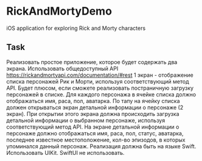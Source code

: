# RickAndMortyDemo
iOS application for exploring Rick and Morty characters

## Task
Реализовать простое приложение, которое будет содержать два экрана.
Использовать общедоступный API https://rickandmortyapi.com/documentation/#rest
1 экран - отображение списка персонажей Рик и Морти, используя соответствующий метод API. Будет плюсом, если сможете реализовать постраничную загрузку персонажей в списке.
Для каждого персонажа в ячейке списка должно отображаться имя, раса, пол, аватарка.
По тапу на ячейку списка должен открываться экран детальной информации о персонаже (2 экран). При открытии этого экрана должна происходить загрузка детальной информации о выбранном персонаже, используя соответствующий метод API.
На экране детальной информации о персонаже должно отображаться имя, раса, пол, статус, аватарка, последнее известное местоположение, кол-во эпизодов, в которых упоминался данный персонаж.
Реализация должна быть на языке Swift. Использовать UIKit. SwiftUI не использовать.
